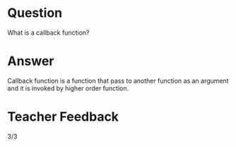 # Question

What is a callback function?

# Answer
Callback function is a function that pass to another function as an argument and it is invoked by higher order function.

# Teacher Feedback
3/3